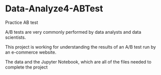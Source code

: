# Data-Analyze4-ABTest
Practice AB test

A/B tests are very commonly performed by data analysts and data scientists. 

This project is working for understanding the results of an A/B test run by an e-commerce website.

The data and the Jupyter Notebook, which are all of the files needed to complete the project
